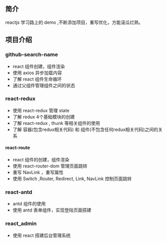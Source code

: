 ## 简介

reactjs 学习路上的 demo ,不断添加项目，重写优化，方能滚瓜烂熟。

## 项目介绍

### github-search-name
- react 组件创建，组件渲染
- 使用 axios 异步加载内容
- 了解 react 组件生命循环
- 通过父组件管理组件之间的状态

### react-redux
- 使用 react-redux 管理 state
- 了解 redux 4个基础模块的创建
- 了解 react-redux , thunk 等相关组件的使用
- 了解 容器(包含redux相关代码) 和 组件(不包含任何redux相关代码)之间的关系

#### react-route
- react 组件的创建，组件渲染
- 使用 react-router-dom 管理页面跳转
- 重写 NavLink ，重写属性
- 使用 Switch ,Router, Redirect, Link, NavLink 控制页面跳转


### react-antd
- antd 组件的使用
- 使用 antd 表单组件，实现登陆页面搭建

### react_admin
- 使用 react 搭建后台管理系统

